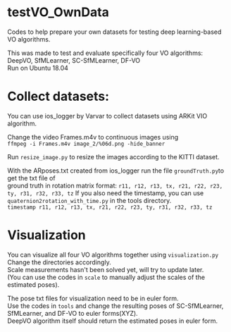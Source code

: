 # testVO_OwnData
Codes to help prepare your own datasets for testing deep learning-based VO algorithms.

This was made to test and evaluate specifically four VO algorithms: DeepVO, SfMLearner, SC-SfMLearner, DF-VO\
Run on Ubuntu 18.04

# Collect datasets:
You can use ios_logger by Varvar to collect datasets using ARKit VIO algorithm.

Change the video Frames.m4v to continuous images using\
``` ffmpeg -i Frames.m4v image_2/%06d.png -hide_banner ```

Run ```resize_image.py``` to resize the images according to the KITTI dataset.

With the ARposes.txt created from ios_logger run the file ```groundTruth.py```to get the txt file of\
ground truth in rotation matrix format:
```r11, r12, r13, tx, r21, r22, r23, ty, r31, r32, r33, tz```
If you also need the timestamp, you can use ```quaternion2rotation_with_time.py``` in the tools directory.\
```timestamp r11, r12, r13, tx, r21, r22, r23, ty, r31, r32, r33, tz```

# Visualization
You can visualize all four VO algorithms together using ```visualization.py```\
Change the directories accordingly.\
Scale measurements hasn't been solved yet, will try to update later.\
(You can use the codes in ```scale``` to manually adjust the scales of the estimated poses).

The pose txt files for visualization need to be in euler form.\
Use the codes in ```tools``` and change the resulting poses of SC-SfMLearner,\
SfMLearner, and DF-VO to euler forms(XYZ).\
DeepVO algorithm itself should return the estimated poses in euler form.

